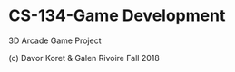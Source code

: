 # CS-134-Game Development
3D Arcade Game Project
  
  (c) Davor Koret & Galen Rivoire 
      Fall 2018
